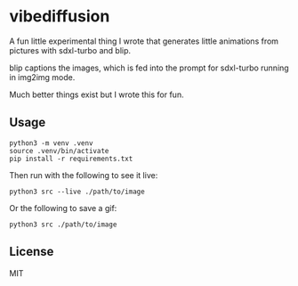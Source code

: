 # vibediffusion

A fun little experimental thing I wrote that generates little animations from
pictures with sdxl-turbo and blip.

blip captions the images, which is fed into the prompt for sdxl-turbo running in
img2img mode.

Much better things exist but I wrote this for fun.

## Usage

```
python3 -m venv .venv
source .venv/bin/activate
pip install -r requirements.txt
```

Then run with the following to see it live:
```
python3 src --live ./path/to/image
```

Or the following to save a gif:
```
python3 src ./path/to/image
```

## License

MIT
